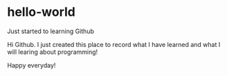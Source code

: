 # hello-world
Just started to learning Github

Hi Github. I just created this place to record what I have learned and what I will learing about programming!

Happy everyday!
